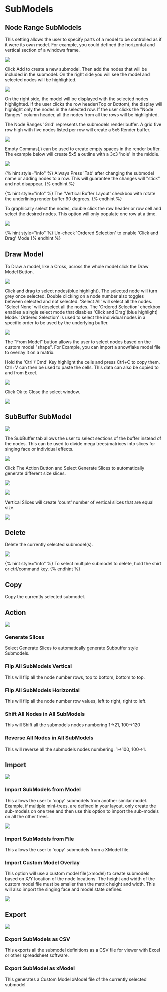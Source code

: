 # SubModels

## Node Range SubModels

This setting allows the user to specify parts of a model to be controlled as if it were its own model. For example, you could defined the horizontal and vertical section of a windows frame.

![](<../../.gitbook/assets/image (836).png>)

Click Add to create a new submodel. Then add the nodes that will be included in the submodel. On the right side you will see the model and selected nodes will be highlighted.

![](<../../.gitbook/assets/image (242).png>)

On the right side, the model will be displayed with the selected nodes highlighted. If the user clicks the row header(Top or Bottom), the display will highlight only the nodes in the selected row. If the user clicks the "Node Ranges" column header, all the nodes from all the rows will be highlighted.

The Node Ranges 'Grid' represents the submodels render buffer. A grid five row high with five nodes listed per row will create a 5x5 Render buffer.&#x20;



![](../../.gitbook/assets/5by5.png)

Empty Commas(,) can be used to create empty spaces in the render buffer. The example below will create 5x5 a outline with a 3x3 'hole' in the middle.

![](<../../.gitbook/assets/image (628).png>)

{% hint style="info" %}
Always Press 'Tab' after changing the submodel name or adding nodes to a row. This will guarantee the changes will "stick" and not disappear.
{% endhint %}

{% hint style="info" %}
The 'Vertical Buffer Layout' checkbox with rotate the underlining render buffer 90 degrees.
{% endhint %}

To graphically select the nodes, double click the row header or row cell and select the desired nodes. This option will only populate one row at a time.

![](<../../.gitbook/assets/image (118).png>)

{% hint style="info" %}
Un-check 'Ordered Selection' to enable 'Click and Drag' Mode
{% endhint %}

## Draw Model

To Draw a model, like a Cross, across the whole model click the Draw Model Button.

![](<../../.gitbook/assets/image (536).png>)

Click and drag to select nodes(blue highlight). The selected node will turn grey once selected. Double clicking on a node number also toggles between selected and not selected. 'Select All' will select all the nodes. 'Select None' will deselect all the nodes. The 'Ordered Selection' checkbox enables a single select mode that disables 'Click and Drag'(blue highlight) Mode. 'Ordered Selection' is used to select the individual nodes in a specific order to be used by the underlying buffer.

![](<../../.gitbook/assets/image (881).png>)

The "From Model" button allows the user to select nodes based on the custom model "shape". For Example, you can import a snowflake model file to overlay it on a matrix.

Hold the 'Ctrl'/'Cmd' Key highlight the cells and press Ctrl+C to copy them. Ctrl+V can then be used to paste the cells. This data can also be copied to and from Excel.

![](<../../.gitbook/assets/image (553).png>)

Click Ok to Close the select window.

![](<../../.gitbook/assets/image (110).png>)

## SubBuffer SubModel

![](<../../.gitbook/assets/image (366).png>)

The SubBuffer tab allows the user to select sections of the buffer instead of the nodes. This can be used to divide mega trees/matrices into slices for singing face or individual effects.

![](<../../.gitbook/assets/image (754).png>)

Click The Action Button and Select Generate Slices to automatically generate different size slices.

![](<../../.gitbook/assets/image (328).png>)

![](<../../.gitbook/assets/image (778).png>)

Vertical Slices will create 'count' number of vertical slices that are equal size.

![](<../../.gitbook/assets/image (405).png>)

## Delete

Delete the currently selected submodel(s).

![](<../../.gitbook/assets/image (402) (1).png>)

{% hint style="info" %}
To select multiple submodel to delete, hold the shirt or ctrl/command key.
{% endhint %}

## Copy

Copy the currently selected submodel.

## Action

![](<../../.gitbook/assets/image (262).png>)

### Generate Slices

Select Generate Slices to automatically generate Subbuffer style Submodels.

### Flip All SubModels Vertical

This will flip all the node number rows, top to bottom, bottom to top.

### Flip All SubModels Horizontial

This will flip all the node number row values, left to right, right to left.

### Shift All Nodes in All SubModels

This will Shift all the submodels nodes numbering 1->21, 100->120

### Reverse All Nodes in All SubModels

This will reverse all the submodels nodes numbering. 1->100, 100->1.

## Import

![](<../../.gitbook/assets/image (849).png>)

### Import SubModels from Model

This allows the user to 'copy' submodels from another similar model. Example, if multiple mini-trees, are defined in your layout, only create the sub-models on one tree and then use this option to import the sub-models on all the other trees.

![](<../../.gitbook/assets/image (457).png>)

### Import SubModels from File

This allows the user to 'copy' submodels from a XModel file.

### Import Custom Model Overlay

This option will use a custom model file(.xmodel) to create submodels based on X/Y location of the node locations. The height and width of the custom model file must be smaller than the matrix height and width. This will also import the singing face and model state defines.

![](<../../.gitbook/assets/image (354).png>)

## Export

![](<../../.gitbook/assets/image (6).png>)

### Export SubModels as CSV

This exports all the submodel definitions as a CSV file for viewer with Excel or other spreadsheet software.

### Export SubModel as xModel

This generates a Custom Model xModel file of the currently selected submodel.
